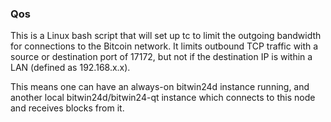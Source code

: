 ### Qos ###

This is a Linux bash script that will set up tc to limit the outgoing bandwidth for connections to the Bitcoin network. It limits outbound TCP traffic with a source or destination port of 17172, but not if the destination IP is within a LAN (defined as 192.168.x.x).

This means one can have an always-on bitwin24d instance running, and another local bitwin24d/bitwin24-qt instance which connects to this node and receives blocks from it.
